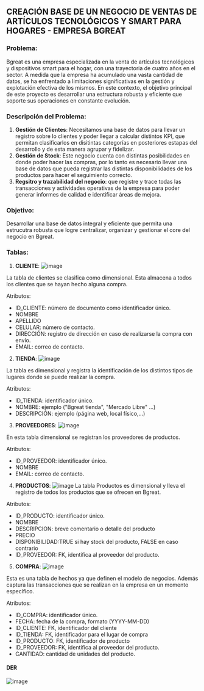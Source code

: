 ## CREACIÓN BASE DE UN NEGOCIO DE VENTAS DE ARTÍCULOS TECNOLÓGICOS Y SMART PARA HOGARES - EMPRESA BGREAT

### Problema:

Bgreat es una empresa especializada en la venta de artículos tecnológicos y dispositivos smart para el hogar, con una trayectoria de cuatro años en el sector. A medida que la empresa ha acumulado una vasta cantidad de datos, se ha enfrentado a limitaciones significativas en la gestión y explotación efectiva de los mismos. En este contexto, el objetivo principal de este proyecto es  desarrollar una estructura robusta y eficiente que soporte sus operaciones en constante evolución.

### Descripción del Problema:

1. **Gestión de Clientes**: Necesitamos una base de datos para llevar un registro sobre lo clientes y poder llegar a calcular distintos KPI, que permitan clasificarlos en disitintas categorías en posteriores estapas del desarrollo y de esta manera agrupar y fidelizar.
2. **Gestión de Stock**: Este negocio cuenta con distintas posibilidades en donde poder hacer las compras, por lo tanto es necesario llevar una base de datos que pueda registrar las distintas disponibilidades de los productos para hacer el seguimiento correcto.
3. **Regsitro y trazabilidad del negocio**:  que registre y trace todas las transacciones y actividades operativas de la empresa para poder generar informes de calidad e identificar áreas de mejora.

### Objetivo:

Desarrollar una base de datos integral y eficiente que permita una estrucutra robusta que logre centralizar, organizar y gestionar el core del negocio en Bgreat.

### Tablas:
1. **CLIENTE**:
![image](https://github.com/manuelamstrauch/Entrega_coderhouse/assets/174389228/c0dae6a4-2be2-4446-8dc6-fed80d7b2da0)

La tabla de clientes se clasifica como dimensional. Esta  almacena a todos los clientes que se hayan hecho alguna compra.

Atributos:
- ID_CLIENTE: número de documento como identificador único. 
- NOMBRE
- APELLIDO
- CELULAR: número de contacto.
- DIRECCIÓN: registro de dirección en caso de realizarse la compra con envío. 
- EMAIL: correo de contacto.

2. **TIENDA**:
![image](https://github.com/manuelamstrauch/Entrega_coderhouse/assets/174389228/aae78c13-9941-4467-92c7-9172215a745b)

La tabla es dimensional y registra la identificación de los distintos tipos de lugares donde se puede realizar la compra. 

Atributos:
- ID_TIENDA: identificador único. 
- NOMBRE: ejemplo ("Bgreat tienda", "Mercado Libre" ...)
- DESCRIPCIÓN: ejemplo (página web, local físico,...)

3. **PROVEEDORES**:
![image](https://github.com/manuelamstrauch/Entrega_coderhouse/assets/174389228/ddca20d0-0e4f-45ca-ab5e-6fb262a5c78a)

En esta tabla dimensional se registran los proveedores de productos.

Atributos:
- ID_PROVEEDOR: identificador único. 
- NOMBRE
- EMAIL: correo de contacto. 

4. **PRODUCTOS**:
![image](https://github.com/manuelamstrauch/Entrega_coderhouse/assets/174389228/eb593b3b-f71a-4f96-9ab6-b1619d3b5878)
La tabla Productos es dimensional y lleva el registro de todos los productos que se ofrecen en Bgreat. 

Atributos:
- ID_PRODUCTO: identificador único. 
- NOMBRE
- DESCRIPCION: breve comentario o detalle del producto
- PRECIO
- DISPONIBILIDAD:TRUE si hay stock del producto, FALSE en caso contrario
- ID_PROVEEDOR: FK, identifica al proveedor del producto. 

5. **COMPRA**:
![image](https://github.com/manuelamstrauch/Entrega_coderhouse/assets/174389228/73a2e863-1455-4a39-8fc0-28766ee32671)

Esta es una tabla de hechos ya que definen el modelo de negocios. Además captura las transacciones que se realizan en la empresa en un momento específico. 
 
Atributos:
- ID_COMPRA: identificador único. 
- FECHA: fecha de la compra, formato (YYYY-MM-DD)
- ID_CLIENTE: FK,  identificador del cliente
- ID_TIENDA: FK, identificador para el lugar de compra
- ID_PRODUCTO: FK, identificador de producto
- ID_PROVEEDOR: FK, identifica al proveedor del producto. 
- CANTIDAD: cantidad de unidades del producto.


#### DER
![image](https://github.com/manuelamstrauch/Entrega_coderhouse/assets/174389228/090215d4-6190-49a5-81ea-244889c294e9)













